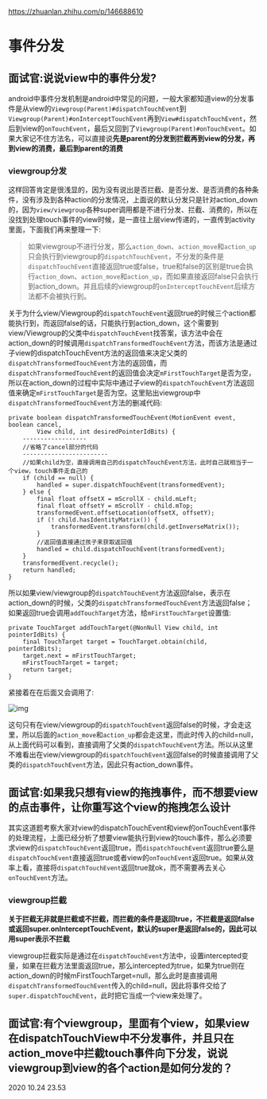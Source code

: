 https://zhuanlan.zhihu.com/p/146688610

# 事件分发

## 面试官:说说view中的事件分发?

android中事件分发机制是android中常见的问题，一般大家都知道view的分发事件是从view的`Viewgroup(Parent)#dispatchTouchEvent`到`Viewgroup(Parent)#onInterceptTouchEvent`再到`View#dispatchTouchEvent`，然后到view的`onTouchEvent`，最后又回到了`Viewgroup(Parent)#onTouchEvent`。如果大家记不住方法名，可以直接说**先是parent的分发到拦截再到view的分发，再到view的消费，最后到parent的消费**

### viewgroup分发

这样回答肯定是很浅显的，因为没有说出是否拦截、是否分发、是否消费的各种条件，没有涉及到各种action的分发情况，上面说的默认分发只是针对action_down的，因为`view/viewgroup`各种super调用都是不进行分发、拦截、消费的，所以在没找到处理touch事件的view时候，是一直往上层view传递的，一直传到activity里面，下面我们再来整理一下:

> 如果viewgroup不进行分发，那么`action_down`、`action_move`和`action_up`只会执行到viewgroup的`dispatchTouchEvent`，不分发的条件是`dispatchTouchEvent`直接返回true或false，true和false的区别是true会执行`action_down`、`action_move`和`action_up`，而如果直接返回false只会执行到action_down。并且后续的viewgroup的`onInterceptTouchEvent`后续方法都不会被执行到。

关于为什么view/Viewgroup的`dispatchTouchEvent`返回true的时候三个action都能执行到，而返回false的话，只能执行到action_down，这个需要到view/Viewgroup的父类中`dispatchTouchEvent`找答案，该方法中会在action_down的时候调用`dispatchTransformedTouchEvent`方法，而该方法是通过子view的dispatchTouchEvent方法的返回值来决定父类的`dispatchTransformedTouchEvent`方法的返回值，而`dispatchTransformedTouchEvent`的返回值会决定`mFirstTouchTarget`是否为空，所以在action_down的过程中实际中通过子view的`dispatchTouchEvent`方法返回值来确定`mFirstTouchTarget`是否为空。这里贴出viewgroup中`dispatchTransformedTouchEvent`方法的删减代码:

```text
private boolean dispatchTransformedTouchEvent(MotionEvent event, boolean cancel,
        View child, int desiredPointerIdBits) {
    ------------------
    //省略了cancel部分的代码
    ------------------------
    //如果child为空，直接调用自己的dispatchTouchEvent方法，此时自己就相当于一个view，touch事件走自己的
    if (child == null) {
        handled = super.dispatchTouchEvent(transformedEvent);
    } else {
        final float offsetX = mScrollX - child.mLeft;
        final float offsetY = mScrollY - child.mTop;
        transformedEvent.offsetLocation(offsetX, offsetY);
        if (! child.hasIdentityMatrix()) {
            transformedEvent.transform(child.getInverseMatrix());
        }
        //返回值直接通过孩子来获取返回值
        handled = child.dispatchTouchEvent(transformedEvent);
    }
    transformedEvent.recycle();
    return handled;
}
```

所以如果view/viewgroup的`dispatchTouchEvent`方法返回false，表示在action_down的时候，父类的`dispatchTransformedTouchEvent`方法返回false；如果返回true会调用`addTouchTarget`方法，给`mFirstTouchTarget`设置值:

```text
private TouchTarget addTouchTarget(@NonNull View child, int pointerIdBits) {
    final TouchTarget target = TouchTarget.obtain(child, pointerIdBits);
    target.next = mFirstTouchTarget;
    mFirstTouchTarget = target;
    return target;
}
```

紧接着在在后面又会调用了:

![img](https://pic4.zhimg.com/80/v2-d217f2de8a307eb0de3da13d3634afbb_720w.png)

这句只有在view/viewgroup的`dispatchTouchEvent`返回false的时候，才会走这里，所以后面的`action_move`和`action_up`都会走这里，而此时传入的child=null，从上面代码可以看到，直接调用了父类的`dispatchTouchEvent`方法。所以从这里不难看出在view/viewgroup的`dispatchTouchEvent`返回false的时候直接调用了父类的`dispatchTouchEvent`方法，因此只有action_down事件。

## 面试官:如果我只想有view的拖拽事件，而不想要view的点击事件，让你重写这个view的拖拽怎么设计

其实这道题考察大家对view的dispatchTouchEvent和view的onTouchEvent事件的处理流程，上面已经分析了想要view能执行到view的touch事件，那么必须要求view的`dispatchTouchEvent`返回true，而`dispatchTouchEvent`返回true要么是`dispatchTouchEvent`直接返回true或者view的`onTouchEvent`返回true。如果从效率上看，直接将`dispatchTouchEvent`返回true就ok，而不需要再去关心`onTouchEvent`方法。

### viewgroup拦截

**关于拦截无非就是拦截或不拦截，而拦截的条件是返回true，不拦截是返回false或返回super.onInterceptTouchEvent，默认的super是返回false的，因此可以用super表示不拦截**

viewgroup拦截实际是通过在`dispatchTouchEvent`方法中，设置intercepted变量，如果在拦截方法里面返回true，那么intercepted为true，如果为true则在action_down的时候mFirstTouchTarget=null，那么此时是直接调用`dispatchTransformedTouchEvent`传入的child=null，因此将事件交给了`super.dispatchTouchEvent`，此时把它当成一个view来处理了。

## 面试官:有个viewgroup，里面有个view，如果view在dispatchTouchView中不分发事件，并且只在action_move中拦截touch事件向下分发，说说viewgroup到view的各个action是如何分发的？





2020 10.24 23.53
